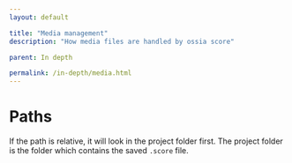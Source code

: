 ```yaml
---
layout: default

title: "Media management"
description: "How media files are handled by ossia score"

parent: In depth

permalink: /in-depth/media.html
---
```


# Paths

If the path is relative, it will look in the project folder first.
The project folder is the folder which contains the saved `.score` file.
